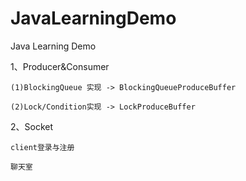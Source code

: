 # JavaLearningDemo

Java Learning Demo 

1、Producer&Consumer

    (1)BlockingQueue 实现 -> BlockingQueueProduceBuffer

    (2)Lock/Condition实现 -> LockProduceBuffer

2、Socket

    client登录与注册
    
    聊天室
